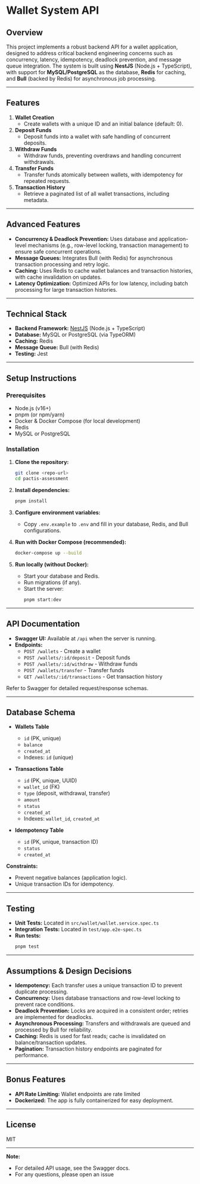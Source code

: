 # Wallet System API

## Overview

This project implements a robust backend API for a wallet application, designed to address critical backend engineering concerns such as concurrency, latency, idempotency, deadlock prevention, and message queue integration. The system is built using **NestJS** (Node.js + TypeScript), with support for **MySQL/PostgreSQL** as the database, **Redis** for caching, and **Bull** (backed by Redis) for asynchronous job processing.

---

## Features

1. **Wallet Creation**
   - Create wallets with a unique ID and an initial balance (default: 0).
2. **Deposit Funds**
   - Deposit funds into a wallet with safe handling of concurrent deposits.
3. **Withdraw Funds**
   - Withdraw funds, preventing overdraws and handling concurrent withdrawals.
4. **Transfer Funds**
   - Transfer funds atomically between wallets, with idempotency for repeated requests.
5. **Transaction History**
   - Retrieve a paginated list of all wallet transactions, including metadata.

---

## Advanced Features

- **Concurrency & Deadlock Prevention:** Uses database and application-level mechanisms (e.g., row-level locking, transaction management) to ensure safe concurrent operations.
- **Message Queues:** Integrates Bull (with Redis) for asynchronous transaction processing and retry logic.
- **Caching:** Uses Redis to cache wallet balances and transaction histories, with cache invalidation on updates.
- **Latency Optimization:** Optimized APIs for low latency, including batch processing for large transaction histories.

---

## Technical Stack

- **Backend Framework:** [NestJS](https://nestjs.com/) (Node.js + TypeScript)
- **Database:** MySQL or PostgreSQL (via TypeORM)
- **Caching:** Redis
- **Message Queue:** Bull (with Redis)
- **Testing:** Jest

---

## Setup Instructions

### Prerequisites

- Node.js (v16+)
- pnpm (or npm/yarn)
- Docker & Docker Compose (for local development)
- Redis
- MySQL or PostgreSQL

### Installation

1. **Clone the repository:**

   ```bash
   git clone <repo-url>
   cd pactis-assessment
   ```

2. **Install dependencies:**

   ```bash
   pnpm install
   ```

3. **Configure environment variables:**
   - Copy `.env.example` to `.env` and fill in your database, Redis, and Bull configurations.

4. **Run with Docker Compose (recommended):**

   ```bash
   docker-compose up --build
   ```

5. **Run locally (without Docker):**
   - Start your database and Redis.
   - Run migrations (if any).
   - Start the server:
     ```bash
     pnpm start:dev
     ```

---

## API Documentation

- **Swagger UI:** Available at `/api` when the server is running.
- **Endpoints:**
  - `POST /wallets` - Create a wallet
  - `POST /wallets/:id/deposit` - Deposit funds
  - `POST /wallets/:id/withdraw` - Withdraw funds
  - `POST /wallets/transfer` - Transfer funds
  - `GET /wallets/:id/transactions` - Get transaction history

Refer to Swagger for detailed request/response schemas.

---

## Database Schema

- **Wallets Table**
  - `id` (PK, unique)
  - `balance`
  - `created_at`
  - Indexes: `id` (unique)

- **Transactions Table**
  - `id` (PK, unique, UUID)
  - `wallet_id` (FK)
  - `type` (deposit, withdrawal, transfer)
  - `amount`
  - `status`
  - `created_at`
  - Indexes: `wallet_id`, `created_at`

- **Idempotency Table**
  - `id` (PK, unique, transaction ID)
  - `status`
  - `created_at`

**Constraints:**

- Prevent negative balances (application logic).
- Unique transaction IDs for idempotency.

---

## Testing

- **Unit Tests:** Located in `src/wallet/wallet.service.spec.ts`
- **Integration Tests:** Located in `test/app.e2e-spec.ts`
- **Run tests:**
  ```bash
  pnpm test
  ```

---

## Assumptions & Design Decisions

- **Idempotency:** Each transfer uses a unique transaction ID to prevent duplicate processing.
- **Concurrency:** Uses database transactions and row-level locking to prevent race conditions.
- **Deadlock Prevention:** Locks are acquired in a consistent order; retries are implemented for deadlocks.
- **Asynchronous Processing:** Transfers and withdrawals are queued and processed by Bull for reliability.
- **Caching:** Redis is used for fast reads; cache is invalidated on balance/transaction updates.
- **Pagination:** Transaction history endpoints are paginated for performance.

---

## Bonus Features

- **API Rate Limiting:** Wallet endpoints are rate limited
- **Dockerized:** The app is fully containerized for easy deployment.

---

## License

MIT

---

**Note:**

- For detailed API usage, see the Swagger docs.
- For any questions, please open an issue
